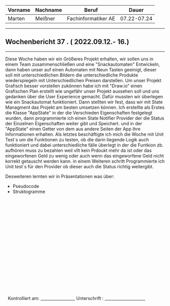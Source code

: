 | Vorname | Nachname | Beruf | Dauer |
|---|---|---|---|
|Marten| Meißner|Fachinformatiker AE|07.22-07.24|
---

## Wochenbericht 37 .  ( 2022.09.12.- 16.)

---
Diese Woche haben wir ein Größeres Projekt erhalten, wir sollen uns in einem Team zusammenschließen und eine "Snackautomaten" Entwickeln, dann haben unser auf einen Automaten mit Neun Tasten geeinigt, dieser soll mit unterschiedlichen Bildern die unterschiedliche Produkte wiederspiegeln mit Unterschiedlichen Preisen darstellen.
Um unser Projekt Grafisch besser vorstellen zukönnen habe ich mit "Draw.io" einen Grafischen Plan erstellt wie ungefähr unser Projekt aussehen soll und uns gedanken über die User Experience gemacht.
Dafür mussten wir überlegen wie ein Snackautomat funktioniert. Dann stellten wir fest, dass wir mit State Managment das Projekt am besten umsetzen können.
Ich erstellte als Erstes die Klasse "AppState" in der die Verschieden Eigenschaften festgelegt wurden, dann programmierte ich einen State Notifier Provider  der die Status der Einzelnen Eigenschaften weiter gibt und Speichert.
und in der "AppState" einen Getter von dem aus andere Seiten der App ihre Informationen erhalten.
Als letztes beschäftigte ich mich die Woche mit Unit Test´s um die Funktionen zu testen, ob die darin liegende Logik auch funktioniert und dabei unterschiedliche fälle überlegt in der die Funtkion zb. aufhören muss zu bezahlen weil vllt kein Prdoukt mehr da ist oder das eingeworfenen Geld zu wenig oder auch wenn das eingeworfene Geld nicht korrekt getauscht werden kann.
in einem Weiteren schritt Programmierte ich Unit test`s für den Provider ob dieser auch die Status richtig weitergibt.

Desweiteren lernten wir in Präsentationen was über:
 - Pseudocode
 - Struktogramme


&nbsp;
\
\
\
\
\
\
\
\
\
\
\
\
\
\
\
\
\
\
&nbsp;
Kontrolliert am: _________________   Unterschrift  : ____________________


